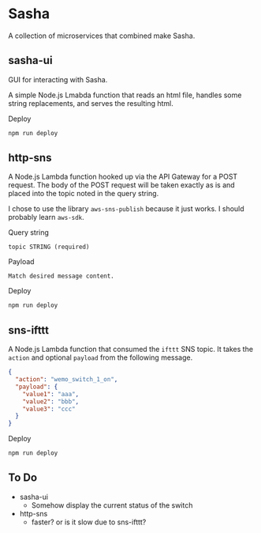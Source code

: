 # Sasha

A collection of microservices that combined make Sasha.

## sasha-ui

GUI for interacting with Sasha.

A simple Node.js Lmabda function that reads an html file, handles some string replacements, and serves the resulting html.

Deploy

```bash
npm run deploy
```

## http-sns

A Node.js Lambda function hooked up via the API Gateway for a POST request. The body of the POST request will be taken exactly as is and placed into the topic noted in the query string.

I chose to use the library `aws-sns-publish` because it just works. I should probably learn `aws-sdk`.

Query string

```text
topic STRING (required)
```

Payload

```text
Match desired message content.
```

Deploy

```bash
npm run deploy
```

## sns-ifttt

A Node.js Lambda function that consumed the `ifttt` SNS topic. It takes the `action` and optional `payload` from the following message.

```json
{
  "action": "wemo_switch_1_on",
  "payload": {
    "value1": "aaa",
    "value2": "bbb",
    "value3": "ccc"
  }
}
```

Deploy

```bash
npm run deploy
```

## To Do

- sasha-ui
  - Somehow display the current status of the switch
- http-sns
  - faster? or is it slow due to sns-ifttt?
